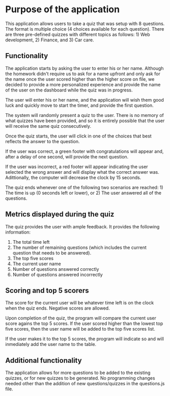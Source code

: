 ﻿# Purpose of the application

This application allows users to take a quiz that was setup with 8 questions.  The format is multiple choice (4 choices available for each question).  There are three pre-defined quizzes with different topics as follows:  1) Web development, 2) Finance, and 3) Car care.


## Functionality

The application starts by asking the user to enter his or her name.  Although the homework didn't require us to ask for a name upfront and only ask for the name once the user scored higher than the higher score on file, we decided to provide a more personalized experience and provide the name of the user on the dashboard while the quiz was in progress.

The user will enter his or her name, and the application will wish them good luck and quickly move to start the timer, and provide the first question.

The system will randomly present a quiz to the user.  There is no memory of what quizzes have been provided, and so it is entirely possible that the user will receive the same quiz consecutively.

Once the quiz starts, the user will click in one of the choices that best reflects the answer to the question.

If the user was correct, a green footer with congratulations will appear and, after a delay of one second, will provide the next question.

If the user was incorrect, a red footer will appear indicating the user selected the wrong answer and will display what the correct answer was.  Adittionally, the computer will decrease the clock by 15 seconds.

The quiz ends whenever one of the following two scenarios are reached:  1) The time is up (0 seconds left or lower), or 2) The user answered all of the questions.

##  Metrics displayed during the quiz

The quiz provides the user with ample feedback.  It provides the following information:

1) The total time left
2) The number of remaining questions (which includes the current question that needs to be answered).
3) The top five scores
4) The current user name
5) Number of questions answered correctly
6) Number of questions answered incorrectly


## Scoring and top 5 scorers

The score for the current user will be whatever time left is on the clock when the quiz ends.  Negative scores are allowed.

Upon completion of the quiz, the program will compare the current user score agains the top 5 scores.  If the user scored higher than the lowest top five scores, then the user name will be added to the top five scores list.

If the user makes it to the top 5 scores, the program will indicate so and will inmediately add the user name to the table.

## Additional functionality

The application allows for more questions to be added to the existing quizzes, or for new quizzes to be generated.  No programming changes needed other than the addition of new questions/quizzes in the questions.js file.

